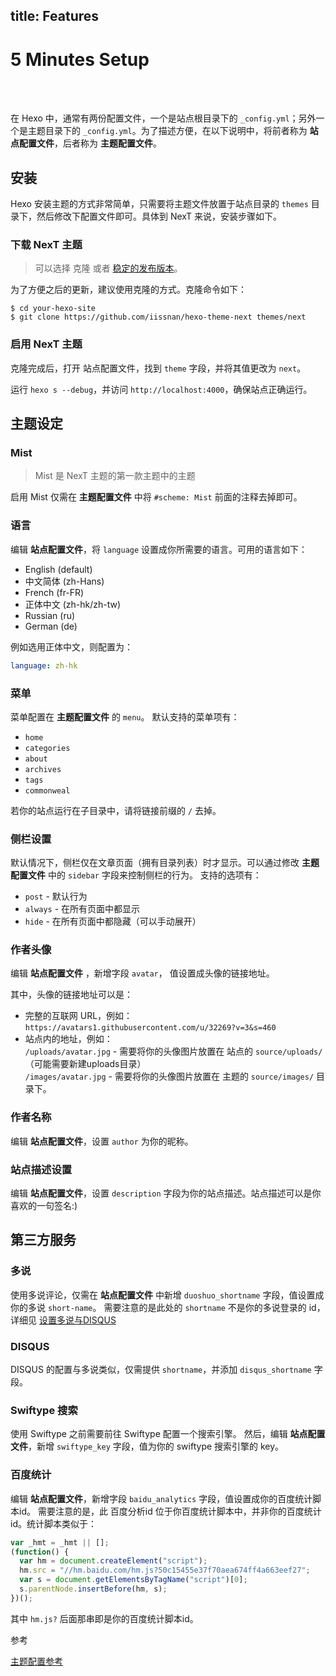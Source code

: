 title: Features
---
<h1 class="ui center aligned icon header"> <i class="circular checkered flag icon"></i>5 Minutes Setup
</h1>

<br />
<br />


在 Hexo 中，通常有两份配置文件，一个是站点根目录下的 `_config.yml`；另外一个是主题目录下的 `_config.yml`。为了描述方便，在以下说明中，将前者称为 **站点配置文件**，后者称为 **主题配置文件**。

## 安装

Hexo 安装主题的方式非常简单，只需要将主题文件放置于站点目录的 `themes` 目录下，然后修改下配置文件即可。具体到 NexT 来说，安装步骤如下。

### 下载 NexT 主题
> 可以选择 克隆 或者 [稳定的发布版本](https://github.com/iissnan/hexo-theme-next/releases)。

为了方便之后的更新，建议使用克隆的方式。克隆命令如下：

```shell
$ cd your-hexo-site
$ git clone https://github.com/iissnan/hexo-theme-next themes/next
```

### 启用 NexT 主题

克隆完成后，打开 站点配置文件，找到 `theme` 字段，并将其值更改为 `next`。

运行 `hexo s --debug`，并访问 `http://localhost:4000`，确保站点正确运行。

## 主题设定

### Mist
> Mist 是 NexT 主题的第一款主题中的主题

启用 Mist 仅需在 **主题配置文件** 中将 `#scheme: Mist` 前面的注释去掉即可。

### 语言

编辑 **站点配置文件**，将 `language` 设置成你所需要的语言。可用的语言如下：

- English (default)
- 中文简体 (zh-Hans)
- French (fr-FR)
- 正体中文 (zh-hk/zh-tw)
- Russian (ru)
- German (de)

例如选用正体中文，则配置为：

```yml
language: zh-hk
```


### 菜单

菜单配置在 **主题配置文件** 的 `menu`。 默认支持的菜单项有：

- `home` 
- `categories`
- `about`
- `archives`
- `tags`
- `commonweal`

若你的站点运行在子目录中，请将链接前缀的 `/` 去掉。

### 侧栏设置

默认情况下，侧栏仅在文章页面（拥有目录列表）时才显示。可以通过修改 **主题配置文件** 中的 `sidebar` 字段来控制侧栏的行为。
支持的选项有：

- `post`  - 默认行为
- `always`  - 在所有页面中都显示
- `hide`    - 在所有页面中都隐藏（可以手动展开）

### 作者头像

编辑 **站点配置文件** ，新增字段 `avatar`， 值设置成头像的链接地址。

其中，头像的链接地址可以是：

* 完整的互联网 URL，例如：`https://avatars1.githubusercontent.com/u/32269?v=3&s=460`
* 站点内的地址，例如：   <br />
`/uploads/avatar.jpg`  - 需要将你的头像图片放置在 站点的 `source/uploads/`（可能需要新建uploads目录）   <br />
`/images/avatar.jpg`   - 需要将你的头像图片放置在 主题的 `source/images/` 目录下。


### 作者名称

编辑 **站点配置文件**，设置 `author` 为你的昵称。


### 站点描述设置

编辑 **站点配置文件**，设置 `description` 字段为你的站点描述。站点描述可以是你喜欢的一句签名:)


## 第三方服务

### 多说

使用多说评论，仅需在 **站点配置文件** 中新增 `duoshuo_shortname` 字段，值设置成你的多说 `short-name`。
需要注意的是此处的 `shortname` 不是你的多说登录的 id，详细见 [设置多说与DISQUS](https://github.com/iissnan/hexo-theme-next/wiki/%E8%AE%BE%E7%BD%AE%E5%A4%9A%E8%AF%B4-DISQUS)

### DISQUS

DISQUS 的配置与多说类似，仅需提供 `shortname`，并添加 `disqus_shortname` 字段。


### Swiftype 搜索

使用 Swiftype 之前需要前往 Swiftype 配置一个搜索引擎。
然后，编辑 **站点配置文件**，新增 `swiftype_key` 字段，值为你的 swiftype 搜索引擎的 key。


### 百度统计

编辑 **站点配置文件**，新增字段 `baidu_analytics` 字段，值设置成你的百度统计脚本id。
需要注意的是，此 百度分析id 位于你百度统计脚本中，并非你的百度统计id。统计脚本类似于：

```js
var _hmt = _hmt || [];
(function() {
  var hm = document.createElement("script");
  hm.src = "//hm.baidu.com/hm.js?50c15455e37f70aea674ff4a663eef27";
  var s = document.getElementsByTagName("script")[0]; 
  s.parentNode.insertBefore(hm, s);
})();
```

其中 `hm.js?` 后面那串即是你的百度统计脚本id。

<div class="ui horizontal divider">参考</div>

[主题配置参考](https://github.com/iissnan/hexo-theme-next/wiki/%E4%B8%BB%E9%A2%98%E9%85%8D%E7%BD%AE%E5%8F%82%E8%80%83)